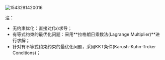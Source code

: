 ![1543281420016](C:\Users\dby_freedom\AppData\Roaming\Typora\typora-user-images\1543281420016.png)

注：

- 无约束优化：直接对$f(x)$求导；
- 有等式约束的最优化问题：采用**拉格朗日乘数法(Lagrange Multiplier)**进行求解；
- 针对有不等式约束约束的最优化问题，采用KKT条件(Karush-Kuhn-Trcker Conditions)；